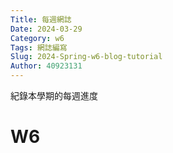 ```yaml
---
Title: 每週網誌
Date: 2024-03-29 
Category: w6
Tags: 網誌編寫
Slug: 2024-Spring-w6-blog-tutorial
Author: 40923131
---
```


紀錄本學期的每週進度

<!-- PELICAN_END_SUMMARY -->

# W6